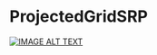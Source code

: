 # ProjectedGridSRP
[![IMAGE ALT TEXT](http://img.youtube.com/vi/AOOFQI-i0s4/0.jpg)](https://www.youtube.com/watch?v=AOOFQI-i0s4 "Unity Snake Game")
